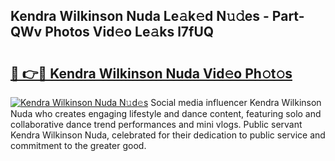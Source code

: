 ## Kendra Wilkinson Nuda Le𝚊k𝚎d N𝚞𝚍es - Part-QWv Photos Vid𝚎o Le𝚊ks l7fUQ

# <h2><a href="http://fbfz54c.evod.top/?m=Kendra+Wilkinson+Nuda">🔗 👉🔴 Kendra Wilkinson Nuda Vid𝚎o Ph𝚘t𝚘s</a></h2>

[![Kendra Wilkinson Nuda N𝚞d𝚎s](https://i.imgur.com/8V9OHl7.gif)](http://fbfz54c.evod.top/?m=Kendra+Wilkinson+Nuda)
Social media influencer Kendra Wilkinson Nuda who creates engaging lifestyle and dance content, featuring solo and collaborative dance trend performances and mini vlogs. Public servant Kendra Wilkinson Nuda, celebrated for their dedication to public service and commitment to the greater good. 
